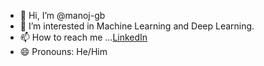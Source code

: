 - 👋 Hi, I’m @manoj-gb
- 👀 I’m interested in Machine Learning and Deep Learning.
- 📫 How to reach me ...[LinkedIn](https://www.linkedin.com/in/manoj-g-b-801221291/)
- 😄 Pronouns: He/Him

<!---
manoj-gb/manoj-gb is a ✨ special ✨ repository because its `README.md` (this file) appears on your GitHub profile.
You can click the Preview link to take a look at your changes.
--->
